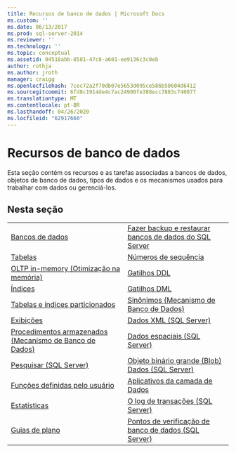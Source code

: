 ```yaml
---
title: Recursos de banco de dados | Microsoft Docs
ms.custom: ''
ms.date: 06/13/2017
ms.prod: sql-server-2014
ms.reviewer: ''
ms.technology: ''
ms.topic: conceptual
ms.assetid: 04518abb-8581-47c8-a601-ee9136c3c0eb
author: rothja
ms.author: jroth
manager: craigg
ms.openlocfilehash: 7cec72a2f70db07e5653d095ce586b50604d6412
ms.sourcegitcommit: 6fd8c1914de4c7ac24900fe388ecc7883c740077
ms.translationtype: MT
ms.contentlocale: pt-BR
ms.lasthandoff: 04/26/2020
ms.locfileid: "62917660"
---
```

# <a name="database-features"></a>Recursos de banco de dados
  Esta seção contém os recursos e as tarefas associadas a bancos de dados, objetos de banco de dados, tipos de dados e os mecanismos usados para trabalhar com dados ou gerenciá-los.  
  
## <a name="in-this-section"></a>Nesta seção  
  
|||
|--|--|
|[Bancos de dados](databases/databases.md)|[Fazer backup e restaurar bancos de dados do SQL Server](backup-restore/back-up-and-restore-of-sql-server-databases.md)|  
|[Tabelas](tables/tables.md)|[Números de sequência](sequence-numbers/sequence-numbers.md)|[Importação e exportação em massa de dados &#40;SQL Server&#41;](import-export/bulk-import-and-export-of-data-sql-server.md)|  
|[OLTP in-memory &#40;Otimização na memória&#41;](in-memory-oltp/in-memory-oltp-in-memory-optimization.md)|[Gatilhos DDL](triggers/ddl-triggers.md)|[Compactação de dados](data-compression/data-compression.md)|  
|[Índices](indexes/indexes.md)|[Gatilhos DML](triggers/dml-triggers.md)|[Objetos de automação OLE em Transact-SQL](stored-procedures/ole-automation-objects-in-transact-sql.md)|  
|[Tabelas e índices particionados](partitions/partitioned-tables-and-indexes.md)|[Sinônimos &#40;Mecanismo de Banco de Dados&#41;](synonyms/synonyms-database-engine.md)|[Notificações de eventos](service-broker/event-notifications.md)|  
|[Exibições](views/views.md)|[Dados XML &#40;SQL Server&#41;](xml/xml-data-sql-server.md)|[Monitorar e ajustar o desempenho](performance/monitor-and-tune-for-performance.md)|  
|[Procedimentos armazenados &#40;Mecanismo de Banco de Dados&#41;](stored-procedures/stored-procedures-database-engine.md)|[Dados espaciais &#40;SQL Server&#41;](spatial/spatial-data-sql-server.md)||  
|[Pesquisar &#40;SQL Server&#41;](../database-engine/search-sql-server.md)|[Objeto binário grande &#40;Blob&#41; Dados &#40;SQL Server&#41;](blob/binary-large-object-blob-data-sql-server.md)||  
|[Funções definidas pelo usuário](user-defined-functions/user-defined-functions.md)|[Aplicativos da camada de Dados](data-tier-applications/data-tier-applications.md)||  
|[Estatísticas](statistics/statistics.md)|[O log de transações &#40;SQL Server&#41;](logs/the-transaction-log-sql-server.md)||  
|[Guias de plano](performance/plan-guides.md)|[Pontos de verificação de banco de dados &#40;SQL Server&#41;](logs/database-checkpoints-sql-server.md)||  
  
  
